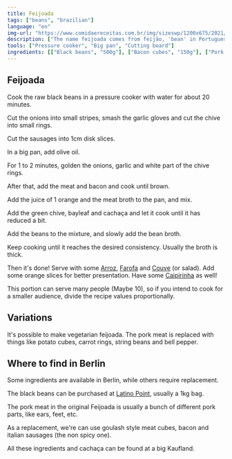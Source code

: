 ```yaml
---
title: Feijoada
tags: ["beans", "brazilian"]
language: "en"
img-url: "https://www.comidaereceitas.com.br/img/sizeswp/1200x675/2021/07/feijoada_veveta.jpg"
description: ["The name feijoada comes from feijão, 'bean' in Portuguese. It is widely prepared in the Portuguese-speaking world, with slight variations.", "Many modern variants of the dish are based on feijoada recipes popularized in the Brazilian regions of Rio de Janeiro, São Paulo, Recife, and Salvador. In Brazil, feijoada (feijoada brasileira) is often considered a national dish. <a href='https://en.wikipedia.org/wiki/Feijoada'>[wikipedia]</a>"]
tools: ["Pressure cooker", "Big pan", "Cutting board"]
ingredients: [["Black beans", "500g"], ["Bacon cubes", "150g"], ["Pork Meat Cubes", "500g"], ["Brazilian or Italian Sausage", "200g"], ["Meat broth", "2 teaspoon/7g"], ["Chive", "1 unit"], ["Garlic", "4 cloves"], ["Onion", "2 big"], ["Bayleaf", "3-5 leaves"], ["Orange", "2"], ["Cachaça", "40ml"], ["Salt", "*"], ["Black pepper", "*"], ["Olive oil", "*"]]
---
```


## Feijoada

Cook the raw black beans in a pressure cooker with water for about 20 minutes.

Cut the onions into small stripes, smash the garlic gloves and cut the chive into small rings.

Cut the sausages into 1cm disk slices.

In a big pan, add olive oil. 

For 1 to 2 minutes, golden the onions, garlic and white part of the chive rings. 

After that, add the meat and bacon and cook until brown.

Add the juice of 1 orange and the meat broth to the pan, and mix.

Add the green chive, bayleaf and cachaça and let it cook until it has reduced a bit.

Add the beans to the mixture, and slowly add the bean broth. 

Keep cooking until it reaches the desired consistency. Usually the broth is thick.

Then it's done! Serve with some [Arroz](../arroz-branco), [Farofa](../farofa) and [Couve](../couve) (or salad). Add some orange slices for better presentation.
Have some [Caipirinha](../../br/caipirinha) as well!

This portion can serve many people (Maybe 10), so if you intend to cook for a smaller audience, divide the recipe values proportionally.

## Variations

It's possible to make vegetarian feijoada. The pork meat is replaced with things like potato cubes, carrot rings, string beans and bell pepper.

## Where to find in Berlin

Some ingredients are available in Berlin, while others require replacement.

The black beans can be purchased at [Latino Point](https://latinopoint.de/de/), usually a 1kg bag.

The pork meat in the original Feijoada is usually a bunch of different pork parts, like ears, feet, etc. 

As a replacement, we're can use goulash style meat cubes, bacon and italian sausages (the non spicy one). 

All these ingredients and cachaça can be found at a big Kaufland.
